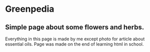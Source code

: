 # Greenpedia
Simple page about some flowers and herbs.
-----------------------------------------
Everything in this page is made by me except photo for article about essential oils.
Page was made on the end of learning html in school.
